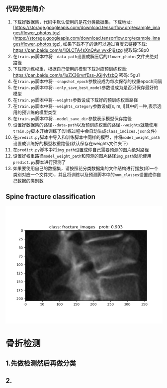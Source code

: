 <!--
 * @Description: 
 * @version: 
 * @Author: ThreeStones1029 2320218115@qq.com
 * @Date: 2024-03-31 04:04:02
 * @LastEditors: ShuaiLei
 * @LastEditTime: 2024-04-02 14:01:01
-->
## 代码使用简介

1. 下载好数据集，代码中默认使用的是花分类数据集，下载地址: [https://storage.googleapis.com/download.tensorflow.org/example_images/flower_photos.tgz](https://storage.googleapis.com/download.tensorflow.org/example_images/flower_photos.tgz),
如果下载不了的话可以通过百度云链接下载: https://pan.baidu.com/s/1QLCTA4sXnQAw_yvxPj9szg 提取码:58p0
2. 在`train.py`脚本中将`--data-path`设置成解压后的`flower_photos`文件夹绝对路径
3. 下载预训练权重，根据自己使用的模型下载对应预训练权重: https://pan.baidu.com/s/1uZX36rvrfEss-JGj4yfzbQ  密码: 5gu1
4. 在`train.py`脚本中将`--snapshot_epoch`参数设成为每次保存的权重epoch间隔
5. 在`train.py`脚本中将`--only_save_best_model`参数设成为是否只保存最好的模型
6. 在`train.py`脚本中将`--weights`参数设成下载好的预训练权重路径
7. 在`train.py`脚本中将`--weights_category`参数设成[s, m, l]其中的一种,表示选用的预训练的模型类型
8. 在`train.py`脚本中将`--model_save_dir`参数表示模型保存路径
9. 设置好数据集的路径`--data-path`以及预训练权重的路径`--weights`就能使用`train.py`脚本开始训练了(训练过程中会自动生成`class_indices.json`文件)
10. 在`predict.py`脚本中导入和训练脚本中同样的模型，并将`model_weight_path`设置成训练好的模型权重路径(默认保存在weights文件夹下)
11. 在`predict.py`脚本中将`img_path`设置成你自己需要预测的图片绝对路径
12. 设置好权重路径`model_weight_path`和预测的图片路径`img_path`就能使用`predict.py`脚本进行预测了
13. 如果要使用自己的数据集，请按照花分类数据集的文件结构进行摆放(即一个类别对应一个文件夹)，并且将训练以及预测脚本中的`num_classes`设置成你自己数据的类别数

## Spine fracture classification
![example](predict.png)

# 骨折检测
## 1.先做检测然后再做分类

## 2.
